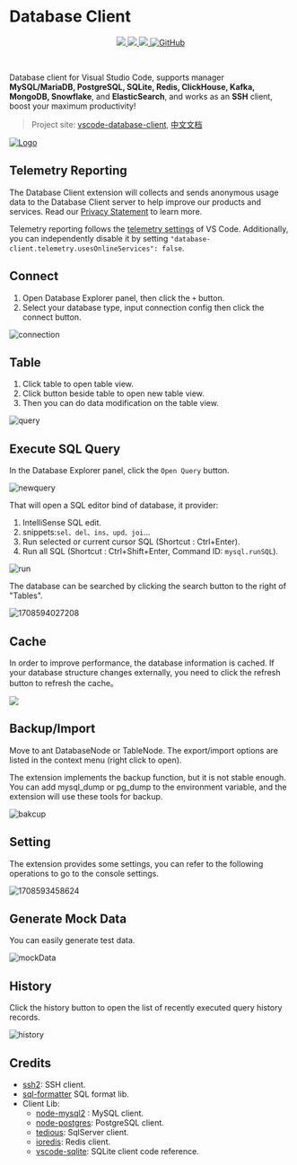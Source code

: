 # Database Client

<p align="center">
  <a href="https://marketplace.visualstudio.com/items?itemName=cweijan.vscode-mysql-client2">
    <img src="https://img.shields.io/vscode-marketplace/v/cweijan.vscode-mysql-client2.svg?label=vscode%20marketplace">
  </a>
  <a href="https://marketplace.visualstudio.com/items?itemName=cweijan.vscode-mysql-client2">
    <img src="https://img.shields.io/vscode-marketplace/r/cweijan.vscode-mysql-client2.svg">
  </a>
  <a href="https://github.com/cweijan/vscode-database-client">
    <img src="https://img.shields.io/github/stars/cweijan/vscode-database-client?logo=github&style=flat">
  </a>
  <a href="https://marketplace.visualstudio.com/items?itemName=cweijan.vscode-mysql-client2">
  <img alt="GitHub" src="https://img.shields.io/github/license/cweijan/vscode-database-client">
  </a>
</p>
<br>

Database client for Visual Studio Code, supports manager **MySQL/MariaDB, PostgreSQL, SQLite, Redis, ClickHouse, Kafka, MongoDB, Snowflake**, and **ElasticSearch**, and works as an **SSH** client, boost your maximum productivity!

> Project site: [vscode-database-client](https://github.com/cweijan/vscode-database-client), [中文文档](https://github.com/cweijan/vscode-database-client/blob/HEAD/README_CN.md)

[![Logo](https://database-client.com/text_logo.png)](https://database-client.com)

## Telemetry Reporting

The Database Client extension will collects and sends anonymous usage data to the Database Client server to help improve our products and services. Read our [Privacy Statement](https://database-client.com/#/privacyPolicy) to learn more.

Telemetry reporting follows the [telemetry settings](https://code.visualstudio.com/docs/getstarted/telemetry) of VS Code. Additionally, you can independently disable it by setting `"database-client.telemetry.usesOnlineServices": false`.

## Connect

1. Open Database Explorer panel, then click the `+` button.
2. Select your database type, input connection config then click the connect button.

![connection](https://doc.database-client.com/images/connection.jpg)

## Table

1. Click table to open table view.
2. Click button beside table to open new table view.
3. Then you can do data modification on the table view.

![query](https://doc.database-client.com/images/view.png)

## Execute SQL Query

In the Database Explorer panel, click the `Open Query` button.

![newquery](https://doc.database-client.com/images/newquery.jpg)

That will open a SQL editor bind of database, it provider:

1. IntelliSense SQL edit.
2. snippets:`sel、del、ins、upd、joi`...
3. Run selected or current cursor SQL (Shortcut : Ctrl+Enter).
4. Run all SQL (Shortcut : Ctrl+Shift+Enter, Command ID: `mysql.runSQL`).

![run](https://doc.database-client.com/images/run.jpg)

The database can be searched by clicking the search button to the right of "Tables".

![1708594027208](https://github.com/cweijan/vscode-database-client/raw/HEAD/image/README/1708594027208.png)

## Cache

In order to improve performance, the database information is cached. If your database structure changes externally, you need to click the refresh button to refresh the cache。

![](https://doc.database-client.com/image/connection/1638342622208.png)

## Backup/Import

Move to ant DatabaseNode or TableNode. The export/import options are listed in the context menu (right click to open).

The extension implements the backup function, but it is not stable enough. You can add mysql_dump or pg_dump to the environment variable, and the extension will use these tools for backup.

![bakcup](https://doc.database-client.com/images/Backup.jpg)

## Setting

The extension provides some settings, you can refer to the following operations to go to the console settings.

![1708593458624](https://github.com/cweijan/vscode-database-client/raw/HEAD/image/README_CN/1708593458624.png)

## Generate Mock Data

You can easily generate test data.

![mockData](https://doc.database-client.com/image/minor/mockData.jpg)

## History

Click the history button to open the list of recently executed query history records.

![history](https://github.com/cweijan/vscode-database-client/raw/HEAD/images/history.jpg)

## Credits

- [ssh2](https://github.com/mscdex/ssh2): SSH client.
- [sql-formatter](https://github.com/zeroturnaround/sql-formatter) SQL format lib.
- Client Lib:
  - [node-mysql2](https://github.com/sidorares/node-mysql2) : MySQL client.
  - [node-postgres](https://github.com/brianc/node-postgres): PostgreSQL client.
  - [tedious](https://github.com/tediousjs/tedious): SqlServer client.
  - [ioredis](https://github.com/luin/ioredis): Redis client.
  - [vscode-sqlite](https://github.com/AlexCovizzi/vscode-sqlite): SQLite client code reference.
